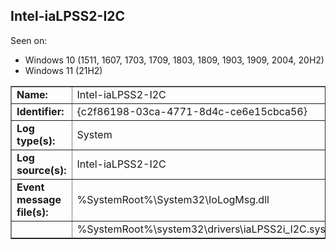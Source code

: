## Intel-iaLPSS2-I2C

Seen on:
* Windows 10 (1511, 1607, 1703, 1709, 1803, 1809, 1903, 1909, 2004, 20H2)
* Windows 11 (21H2)

<table border="1" class="docutils">
  <tbody>
    <tr>
      <td><b>Name:</b></td>
      <td>Intel-iaLPSS2-I2C</td>
    </tr>
    <tr>
      <td><b>Identifier:</b></td>
      <td>{c2f86198-03ca-4771-8d4c-ce6e15cbca56}</td>
    </tr>
    <tr>
      <td><b>Log type(s):</b></td>
      <td>System</td>
    </tr>
    <tr>
      <td><b>Log source(s):</b></td>
      <td>Intel-iaLPSS2-I2C</td>
    </tr>
    <tr>
      <td><b>Event message file(s):</b></td>
      <td>%SystemRoot%\System32\IoLogMsg.dll</td>
    </tr>
    <tr>
      <td>&nbsp;</td>
      <td>%SystemRoot%\system32\drivers\iaLPSS2i_I2C.sys</td>
    </tr>
  </tbody>
</table>

&nbsp;

